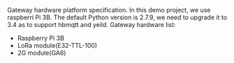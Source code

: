 Gateway hardware platform specification.
In this demo project, we use raspberri Pi 3B.
The default Python version is 2.7.9, we need to upgrade it to 3.4 as to support hbmqtt and yeild.
Gateway hardware list:
- Raspberry Pi 3B
- LoRa module(E32-TTL-100)
- 2G module(GA6)

